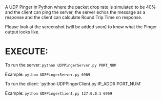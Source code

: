 A UDP Pinger in Python where the packet drop rate is simulated to be 40% and
the client can ping the server, the server echos the message as a response and the client
can calculate Round Trip Time on response.

Please look at the screenshot (will be added soon) to know what the Pinger output looks like.

EXECUTE:
========

To run the server:
`python UDPPingerServer.py PORT_NUM`

Example: `python UDPPingerServer.py 6969`

To run the client:
`python UDPPingerClient.py IP_ADDR PORT_NUM'

Example: `python UDPPingerClient.py 127.0.0.1 6969`

